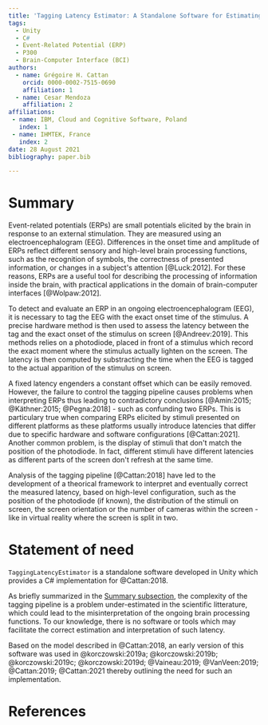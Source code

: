 ```yaml
---
title: 'Tagging Latency Estimator: A Standalone Software for Estimating Latency of Event-Related Potentials in P300-based Brain-Computer Interfaces'
tags:
  - Unity
  - C#
  - Event-Related Potential (ERP)
  - P300
  - Brain-Computer Interface (BCI)
authors:
  - name: Grégoire H. Cattan
    orcid: 0000-0002-7515-0690
    affiliation: 1
  - name: Cesar Mendoza
    affiliation: 2
affiliations:
 - name: IBM, Cloud and Cognitive Software, Poland
   index: 1
 - name: IHMTEK, France
   index: 2
date: 28 August 2021
bibliography: paper.bib

---
```


# Summary

Event-related potentials (ERPs) are small potentials elicited by the brain in response to an external stimulation. They are measured using an electroencephalogram (EEG). Differences in the onset time and amplitude of ERPs reflect different sensory and high-level brain processing functions, such as the recognition of symbols, the correctness of presented information, or changes in a subject's attention [@Luck:2012]. For these reasons, ERPs are a useful tool for describing the processing of information inside the brain, with practical applications in the domain of brain-computer interfaces [@Wolpaw:2012]. 

To detect and evaluate an ERP in an ongoing electroencephalogram (EEG), it is necessary to tag the EEG with the exact onset time of the stimulus. A precise hardware method is then used to assess the latency between the tag and the exact onset of the stimulus on screen [@Andreev:2019]. This methods relies on a photodiode, placed in front of a stimulus which record the exact moment where the stimulus actually lighten on the screen. The latency is then computed by substracting the time when the EEG is tagged to the actual apparition of the stimulus on screen. 

A fixed latency engenders a constant offset which can be easily removed. However, the failure to control the tagging pipeline causes problems when interpreting ERPs thus leading to contradictory conclusions [@Amin:2015; @Käthner:2015; @Pegna:2018] - such as confunding two ERPs. This is particulary true when comparing ERPs elicited by stimuli presented on different platforms as these platforms usually introduce latencies that differ due to specific hardware and software configurations [@Cattan:2021]. Another common problem, is the display of stimuli that don't match the position of the photodiode. In fact, different stimuli have different latencies as different parts of the screen don't refresh at the same time. 

Analysis of the tagging pipeline [@Cattan:2018] have led to the development of a theorical framework to interpret and eventually correct the measured latency, based on high-level configuration, such as the position of the photodiode (if known), the distribution of the stimuli on screen, the screen orientation or the number of cameras within the screen - like in virtual reality where the screen is split in two.

# Statement of need

`TaggingLatencyEstimator` is a standalone software developed in Unity which provides a C# implementation for @Cattan:2018. 

As briefly summarized in the [Summary subsection](#summary), the complexity of the tagging pipeline is a problem under-estimated in the scientific litterature, which could lead to the misinterpretation of the ongoing brain processing functions. To our knowledge, there is no software or tools which may facilitate the correct estimation and interpretation of such latency. 

Based on the model described in @Cattan:2018, an early version of this software was used in @korczowski:2019a; @korczowski:2019b; @korczowski:2019c; @korczowski:2019d; @Vaineau:2019; @VanVeen:2019; @Cattan:2019; @Cattan:2021 thereby outlining the need for such an implementation.

# References
